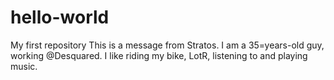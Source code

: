 # hello-world
My first repository
This is a message from Stratos. I am a 35=years-old guy, working @Desquared. I like riding my bike, LotR, listening to and playing music.
